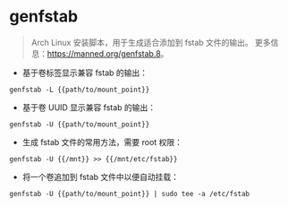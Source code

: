 # genfstab

> Arch Linux 安装脚本，用于生成适合添加到 fstab 文件的输出。
> 更多信息：<https://manned.org/genfstab.8>。

- 基于卷标签显示兼容 fstab 的输出：

`genfstab -L {{path/to/mount_point}}`

- 基于卷 UUID 显示兼容 fstab 的输出：

`genfstab -U {{path/to/mount_point}}`

- 生成 fstab 文件的常用方法，需要 root 权限：

`genfstab -U {{/mnt}} >> {{/mnt/etc/fstab}}`

- 将一个卷追加到 fstab 文件中以便自动挂载：

`genfstab -U {{path/to/mount_point}} | sudo tee -a /etc/fstab`